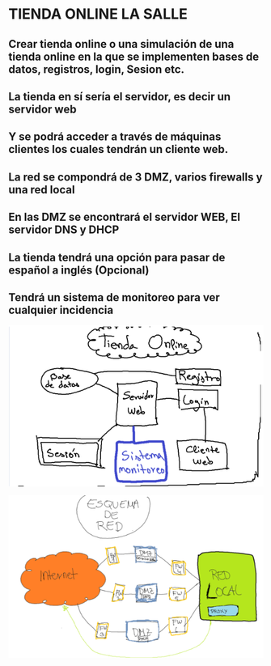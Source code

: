 # TIENDA ONLINE LA SALLE

## Crear tienda online o una simulación de una tienda online en la que se implementen bases de datos, registros, login, Sesion etc.

## La tienda en sí sería el servidor, es decir un servidor web

## Y se podrá acceder a través de máquinas clientes los cuales tendrán un cliente web.

## La red se compondrá de 3 DMZ, varios firewalls y una red local

## En las DMZ se encontrará el servidor WEB, El servidor DNS y DHCP 

## La tienda tendrá una opción para pasar de español a inglés (Opcional)

## Tendrá un sistema de monitoreo para ver cualquier incidencia 

![](https://github.com/poliestireno/PRO_INTERMODULAR_ASIR_2024/blob/main/data/IMAGENES_EQUIPO3/TFG1.png)

![](https://github.com/poliestireno/PRO_INTERMODULAR_ASIR_2024/blob/main/data/IMAGENES_EQUIPO3/TFG2.png)
